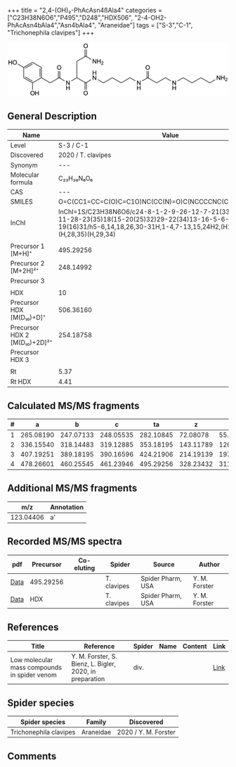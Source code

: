 +++
title = "2,4-(OH)₂-PhAcAsn4ßAla4"
categories = ["C23H38N6O6","P495","D248","HDX506",
"2-4-OH2-PhAcAsn4bAla4","Asn4bAla4",
"Araneidae"]
tags = ["S-3","C-1",
"Trichonephila clavipes"]
+++

![](/img/2-4-OH2-PhAcAsn4bAla4.png)

## General Description

| Name                       | Value              |
|----------------------------|--------------------|
| Level                      | S-3 / C-1          |
| Discovered                 | 2020 / T. clavipes |
| Synonym                    | ---                |
| Molecular formula          | C₂₃H₃₈N₆O₆                   |
| CAS                        | ---                |
| SMILES | O=C(CC1=CC=C(O)C=C1O)NC(CC(N)=O)C(NCCCCNC(CCNCCCCN)=O)=O  |
| InChI  | InChI=1S/C23H38N6O6/c24-8-1-2-9-26-12-7-21(33)27-10-3-4-11-28-23(35)18(15-20(25)32)29-22(34)13-16-5-6-17(30)14-19(16)31/h5-6,14,18,26,30-31H,1-4,7-13,15,24H2,(H2,25,32)(H,27,33)(H,28,35)(H,29,34)  |
|                            |                    |
| Precursor 1 [M+H]⁺       | 495.29256      |
| Precursor 2 [M+2H]²⁺        | 248.14992       |
| Precursor 3                |                    |
|                            |                    |
| HDX                        | 10                   |
| Precursor HDX   [M(D₁₀)+D]⁺   | 506.36160                   |
| Precursor HDX 2 [M(D₁₀)+2D]²⁺ | 254.18758                   |
| Precursor HDX 3            |                    |
|                            |                    |
| Rt                         | 5.37                   |
| Rt HDX                     | 4.41                   |

## Calculated MS/MS fragments

| # | a         | b         | c         | ta        | z         | y         | tz        |
|---|-----------|-----------|-----------|-----------|-----------|-----------|-----------|
| 1 | 265.08190 | 247.07133 | 248.05535 | 282.10845 | 72.08078 | 55.05423 | 89.10732 |
| 2 | 336.15540 | 318.14483 | 319.12885 | 353.18195 | 143.11789 | 126.09134 | 160.14444 |
| 3 | 407.19251 | 389.18195 | 390.16596 | 424.21906 | 214.19139 | 197.16484 | 231.21794 |
| 4 | 478.26601 | 460.25545 | 461.23946 | 495.29256 | 328.23432 | 311.20777 | 345.26087 |

## Additional MS/MS fragments

| m/z       | Annotation |
|-----------|------------|
| 123.04406 | a'         |

## Recorded MS/MS spectra

| pdf                                             | Precursor | Co-eluting | Spider      | Source                       | Author        |
|-------------------------------------------------|-----------|------------|-------------|------------------------------|---------------|
| [Data](/pdf/N-clavipes/495_2-4-OH2-PhAcAsn4bAla4_Nc.pdf) | 495.29256 |           | T. clavipes | Spider Pharm, USA | Y. M. Forster |
| [Data](/pdf/N-clavipes/495_2-4-OH2-PhAcAsn4bAla4_Nc_HDX.pdf) | HDX |           | T. clavipes | Spider Pharm, USA | Y. M. Forster |


## References

| Title | Reference | Spider | Name | Content | Link |
|-------|-----------|--------|------|---------|------|
| Low molecular mass compounds in spider venom      | Y. M. Forster, S. Bienz, L. Bigler, 2020, in preparation          | div.       |   |   | [Link](unknown) |

## Spider species

| Spider species     | Family     | Discovered           |
|--------------------|------------|----------------------|
| Trichonephila clavipes | Araneidae | 2020 / Y. M. Forster |


## Comments